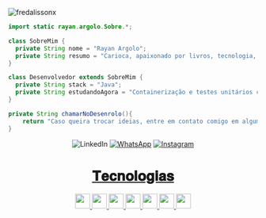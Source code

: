 
<p align="left"> <img src="https://komarev.com/ghpvc/?username=RayanArgolo03&label=Profile%20views&color=0e75b6&style=flat" alt="fredalissonx" /> </p>

```java
import static rayan.argolo.Sobre.*;

class SobreMim {
  private String nome = "Rayan Argolo";
  private String resumo = "Carioca, apaixonado por livros, tecnologia, musculação e conhecimento";
}

class Desenvolvedor extends SobreMim {
  private String stack = "Java";
  private String estudandoAgora = "Containerização e testes unitários com Junit e Mockito";
}

private String chamarNoDesenrolo(){
    return "Caso queira trocar ideias, entre em contato comigo em alguma das redes sociais abaixo: ";
}

```

<p align="center">
  <img src="https://img.shields.io/badge/-Linkedin-0e76a8?style=flat-square&logo=Linkedin&logoColor=white&link=https://www.linkedin.com/in/rayanargolo" alt="LinkedIn"/></a>
<a href="#" title="LinkedIn">
  <img src="https://img.shields.io/badge/-WhatsApp-25d366?style=flat-square&labelColor=25d366&logo=whatsapp&logoColor=white&link=https://wa.me/5521989432205" alt="WhatsApp"/></a>
<a href="#" title="Instagram">
  <img src="https://img.shields.io/badge/-Instagram-DF0174?style=flat-square&labelColor=DF0174&logo=instagram&logoColor=white&link=https://www.instagram.com/rayan_argolo/" alt="Instagram"/></a>
<a href="#" title="WhatsApp">
</p>

<h1 align="center">𝐓𝐞𝐜𝐧𝐨𝐥𝐨𝐠𝐢𝐚𝐬</h1>

<div align="center">
<img height="30" weigth ="30" src="https://img.shields.io/badge/java-%23ED8B00.svg?style=for-the-badge&logo=openjdk&logoColor=white">
<img height="30" weigth ="30" src="https://img.shields.io/badge/Apache%20Maven-C71A36.svg?style=for-the-badge&logo=Apache-Maven&logoColor=white">
<img height="30" weigth ="30" src="https://img.shields.io/badge/JUnit5-25A162.svg?style=for-the-badge&logo=JUnit5&logoColor=white">
<img height="30" weigth ="30" src="https://img.shields.io/badge/MySQL-4479A1.svg?style=for-the-badge&logo=MySQL&logoColor=white">
<img height="30" weigth ="30" src="https://img.shields.io/badge/Docker-2496ED.svg?style=for-the-badge&logo=Docker&logoColor=white">
<img height="30" weigth ="30" src="https://img.shields.io/badge/Hibernate-59666C.svg?style=for-the-badge&logo=Hibernate&logoColor=white">
<img height="30" weigth ="30" src="https://img.shields.io/badge/Mock%20Service%20Worker-FF6A33.svg?style=for-the-badge&logo=Mock-Service-Worker&logoColor=white">
</div>
